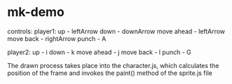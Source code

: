 # mk-demo
controls:
  player1: up         - leftArrow
           down       - downArrow
           move ahead - leftArrow
           move back  - rightArrow
           punch      - A
           
  player2: up         - i
           down       - k
           move ahead - j
           move back  - l
           punch      - G
           
The drawn process takes place into the character.js, which calculates the position of the frame and invokes the paint() method of the sprite.js file
           
  
